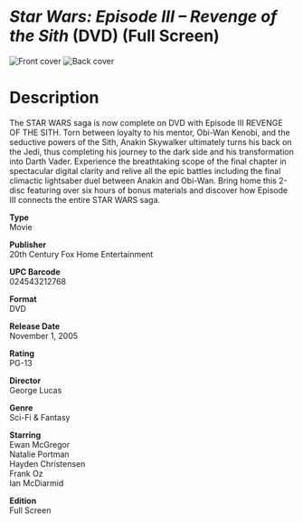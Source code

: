 # *Star Wars: Episode III – Revenge of the Sith* (DVD) (Full Screen)

![Front cover](https://user-images.githubusercontent.com/60803596/173842955-c90a1be6-8b1a-45df-8553-40ba67f50a66.jpeg)
![Back cover](https://user-images.githubusercontent.com/60803596/173843109-ed5c0037-e254-42bf-9e03-0f2ee107f919.jpeg)

# Description

The STAR WARS saga is now complete on DVD with Episode III REVENGE OF THE SITH. Torn between loyalty to his mentor, Obi-Wan Kenobi, and the seductive powers of the Sith, Anakin Skywalker ultimately turns his back on the Jedi, thus completing his journey to the dark side and his transformation into Darth Vader. Experience the breathtaking scope of the final chapter in spectacular digital clarity and relive all the epic battles including the final climactic lightsaber duel between Anakin and Obi-Wan. Bring home this 2-disc featuring over six hours of bonus materials and discover how Episode III connects the entire STAR WARS saga.

**Type**  
Movie

**Publisher**  
20th Century Fox Home Entertainment

**UPC Barcode**  
024543212768

**Format**  
DVD

**Release Date**  
November 1, 2005

**Rating**  
PG-13

**Director**  
George Lucas

**Genre**  
Sci-Fi & Fantasy

**Starring**  
Ewan McGregor<br>Natalie Portman<br>Hayden Christensen<br>Frank Oz<br>Ian McDiarmid

**Edition**  
Full Screen
